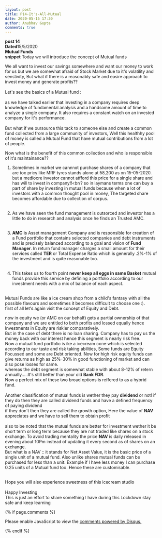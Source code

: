 ```yaml
---
layout: post
title: P14-It's-All-Mutual
date: 2020-05-15 17:30 
author: Anubhav Gupta
comments: true
---
```

<style>
    header{
      
      
     background-color: rgba(249, 241 ,241 , 0.7);
         font-weight: bolder;
         font-size: larger;
         font-family: fantasy;
        }
    
      div{
        background-image: url("https://i.postimg.cc/y6fw6m3Y/yoann-siloine-dyax-Q-ao-GWY-unsplash.jpg");
      }
      </style>

**post 14** <br/>
**Dated**15/5/2020<br/>
**Mutual Funds** <br/>
**snippet** Today we will introduce the concept of Mutual funds<br/>

We all want to invest our savings somewhere and want our money to work for us but we are somewhat afraid of Stock Market due to it's volatility and senstivity, But what if there is a reasonably safe and easire approach to invest money and generate profits??<br/> <br/>
Let's see the basics of a Mutual fund : <br/><br/>
as we have talked earlier that investing in a company requires deep knowledge of fundamental analysis and a handsome amount of time to analyze a single company. It also requires a constant watch on an invested company for it's performance. <br/><br/>
But what if we oursource this tack to someone else and create a common fund collected from a large community of investors, Well this healthhy pool of money is called a Mutual Fund that have mutual contributions from a lot of people.<br/>

Now what is the benefit of this common collection and who is responsible of it's maintainance??<br/>
1. Sometimes in market we cannnot purchase shares of a company that are too pricy like MRF tyres stands alone at 58,200 as on 15-05-2020. but a mediocre investor cannot atfford this price for a single share and has will to invest in company!!<br/?
so in laymans terms one can buy a part of share by investing in mutual funds because when a lot of investors with a common thought pool in money, The targeted share becomes affordable due to collection of corpus.<br/><br/>

2. As we have seen the fund management is outsorced and investor has a little to do in research and analysis once he finds an Trusted AMC.<br/><br/>

3. **AMC** is Asset management Company and is responsible for creation of a Fund portfolio that contains selected companies and debt instruments and is precisely balanced according to a goal and vision of **Fund Manager**. In return fund manager charges a small amount for their services called **TER** or Total Expense Ratio which is generally .2%-1% of the investment and is quite reasonable too.<br/><br/>

4. This takes us to fourth point **never keep all eggs in same Basket** mutual funds provide this service by defining a portfolio according to our investment needs with a mix of balance of each aspect.<br/><br/>

Mutual Funds are like a ice cream shop from a child's fantasy with all the possible flavours and sometimes it becomes difficult to choose one :).<br/>
first of all let's again visit the concept of Equity and Debt.<br/>

now in equity we (or AMC on our behalf) gets a partial ownership of that company and we are entitled to both profits and lossed equally hence Investments in Equity are riskier comparatively.<br/>
But in the case of debt there is no loan sharing. Company has to pay us the money back with our interest hence this segment is nearly risk free.<br/>
Now a mutual fund portfolio is ike a icecream cone which is selected according to our taste and risk taking abilities, Some funds are Equity Focussed and some are Debt oriented. Now for high risk equity funds can give returns as high as 25%-30% in good functioning of market and can also pose losses for same.<br/> 
whereas the debt segment is somewhat stable with about 8-12% of retern annually.....It's still better than your old **Bank FDR**.<br/>
Now a perfect mix of these two broad options is reffered to as a hybrid fund.<br/><br/>
Another classification of mutual funds is wether they pay **dividend** or not!
if they do then they are called dividend funds and have a defined frequency of paying dividend<br/>
if they don't then they are called the growth option, Here the value of **NAV** appreciates and we have to sell them to obtain profit<br/><br/>
also to be noted that the mutual funds are better for investment wether it be short term or long term because they are not traded like shares on a stock exchange. To avoid trading mentality the price **NAV** is daily released in evening about 10Pm instead of updating it every second as of shares on an exchange.<br/>
But what is a NAV :: it stands for Net Asset Value, it is the basic price of a single unit of a mutual fund. Also unlike shares mutual funds can be purchased for less than a unit. Example if I have less money I can purchase 0.25 units of a Mutual fund too. Hence these are customisable. <br/><br/>

Hope you will also experience sweetness of this icecream studio<br/><br/>
Happy Investing <br/>
This is just an effort to share something I have during this Lockdown stay safe and keep learning

{% if page.comments %}

<div id="disqus_thread"></div>
<script>
(function() { // DON'T EDIT BELOW THIS LINE
var d = document, s = d.createElement('script');
s.src = 'https://https-gupta-anubhav12-github-io-fortheloveofnifty.disqus.com/embed.js';
s.setAttribute('data-timestamp', +new Date());
(d.head || d.body).appendChild(s);
})();
</script>
<noscript>Please enable JavaScript to view the <a href="https://disqus.com/?ref_noscript">comments powered by Disqus.</a></noscript>

{% endif %}